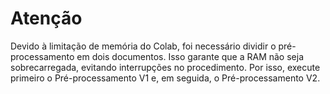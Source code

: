 # Atenção

Devido à limitação de memória do Colab, foi necessário dividir o pré-processamento em dois documentos. Isso garante que a RAM não seja sobrecarregada, evitando interrupções no procedimento. Por isso, execute primeiro o Pré-processamento V1 e, em seguida, o Pré-processamento V2.
